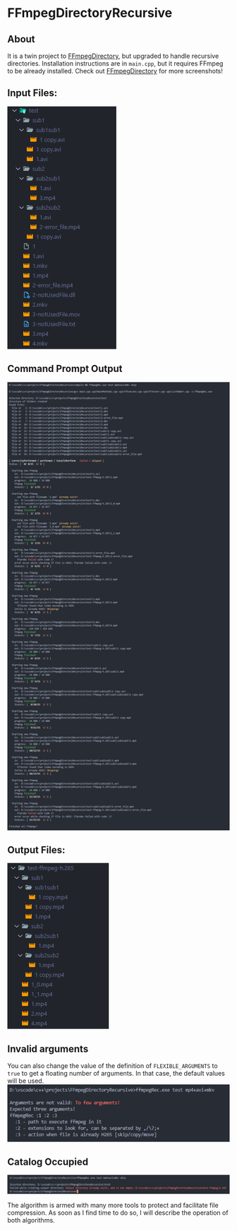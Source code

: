 # FFmpegDirectoryRecursive

## About
It is a twin project to [FFmpegDirectory](https://github.com/Cezary-Androsiuk/FFmpegDirectory), but upgraded to handle recursive directories.
Installation instructions are in ```main.cpp```, but it requires FFmpeg to be already installed. 
Check out [FFmpegDirectory](https://github.com/Cezary-Androsiuk/FFmpegDirectory) for more screenshots!

## Input Files:
![inFiles](https://github.com/Cezary-Androsiuk/FFmpegDirectoryRecursive/blob/master/images/inFiles.png "inFiles") 

## Command Prompt Output
![display1](https://github.com/Cezary-Androsiuk/FFmpegDirectoryRecursive/blob/master/images/display1.png "display1") 

## Output Files:
![outFiles](https://github.com/Cezary-Androsiuk/FFmpegDirectoryRecursive/blob/master/images/outFiles.png "outFiles")


## Invalid arguments
You can also change the value of the definition of ```FLEXIBLE_ARGUMENTS``` to ```true``` to get a floating number of arguments. In that case, the default values will be used.
![display2](https://github.com/Cezary-Androsiuk/FFmpegDirectoryRecursive/blob/master/images/display2.png "display2") 

## Catalog Occupied
![display3](https://github.com/Cezary-Androsiuk/FFmpegDirectoryRecursive/blob/master/images/display3.png "display3") 

The algorithm is armed with many more tools to protect and facilitate file compression. As soon as I find time to do so, I will describe the operation of both algorithms.